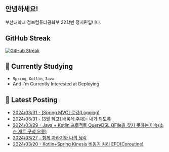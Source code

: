 
## 안녕하세요!
부산대학교 정보컴퓨터공학부 22학번 정지민입니다.

## GitHub Streak
[![GitHub Streak](https://streak-stats.demolab.com?user=Stopmin&theme=onedark-duo)](https://git.io/streak-stats)

## 📎 Currently Studying
- `Spring`, `Kotlin`, `Java`
- And I'm Currently Interested at Deploying

## 📝 Latest Posting
- [2024/03/31 - [Spring MVC] 로깅(Logging)](https://stopmin.tistory.com/entry/Spring-MVC-%EB%A1%9C%EA%B9%85Logging)  
- [2024/03/31 - [3월 회고] 배움에 주체는 내가 되도록](https://stopmin.tistory.com/entry/3%EC%9B%94-%ED%9A%8C%EA%B3%A0-%EB%B0%B0%EC%9B%80%EC%97%90-%EC%A3%BC%EC%B2%B4%EB%8A%94-%EB%82%B4%EA%B0%80-%EB%90%98%EB%8F%84%EB%A1%9D)  
- [2024/03/29 - Java + Kotlin 프로젝트 QueryDSL QFile을 찾지 못하는 이슈(소스 세트 구성 오류)](https://stopmin.tistory.com/entry/Java-Kotlin-%ED%94%84%EB%A1%9C%EC%A0%9D%ED%8A%B8-QueryDSL-QFile%EC%9D%84-%EC%B0%BE%EC%A7%80-%EB%AA%BB%ED%95%98%EB%8A%94-%EC%9D%B4%EC%8A%88%EC%86%8C%EC%8A%A4-%EC%84%B8%ED%8A%B8-%EA%B5%AC%EC%84%B1-%EC%98%A4%EB%A5%98)  
- [2024/03/27 - 함께 자라기와 나의 생각](https://stopmin.tistory.com/entry/%ED%95%A8%EA%BB%98-%EC%9E%90%EB%9D%BC%EA%B8%B0%EC%99%80-%EB%82%98%EC%9D%98-%EC%83%9D%EA%B0%81)  
- [2024/03/20 - Kotlin+Spring Kinesis 비동기 처리 EFO(Coroutine)](https://stopmin.tistory.com/entry/KotlinSpring%EC%9C%BC%EB%A1%9C-Kinesis-Consumer-Producer-%EB%B9%84%EB%8F%99%EA%B8%B0-%EC%B2%98%EB%A6%AC)  
